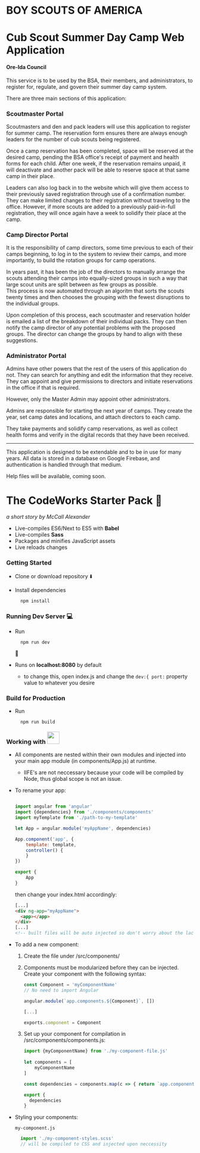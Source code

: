 # BOY SCOUTS OF AMERICA
# Cub Scout Summer Day Camp Web Application
#### Ore-Ida Council

This service is to be used by the BSA, their members, and administrators, to register for, regulate, and govern their summer day camp system.

There are three main sections of this application:

### Scoutmaster Portal

Scoutmasters and den and pack leaders will use this application to register for summer camp.  The reservation form ensures there are always enough leaders for the number of cub scouts being registered.

Once a camp reservation has been completed, space will be reserved at the desired camp, pending the BSA office's receipt of payment and health forms for each child.
After one week, if the reservation remains unpaid, it will deactivate and another pack will be able to reserve space at that same camp in their place.

Leaders can also log back in to the website which will give them access to their previously saved registration through use of a confirmation number.  
They can make limited changes to their registration without traveling to the office.  However, if more scouts are added to a previously paid-in-full registration, they will once again have a week to solidify their place at the camp.

### Camp Director Portal

It is the responsibility of camp directors, some time previous to each of their camps beginning, to log in to the system to review their camps, and more importantly, to build the rotation groups for camp operations.

In years past, it has been the job of the directors to manually arrange the scouts attending their camps into equally-sized groups in such a way that large scout units are split between as few groups as possible.  
This process is now automated through an algoritm that sorts the scouts twenty times and then chooses the grouping with the fewest disruptions to the individual groups.

Upon completion of this process, each scoutmaster and reservation holder is emailed a list of the breakdown of their individual packs.  They can then notify the camp director of any potential problems with the proposed groups.  The director can change the groups by hand to align with these suggestions.

### Administrator Portal

Admins have other powers that the rest of the users of this application do not.  They can search for anything and edit the information that they receive.  They can appoint and give permissions to directors and initiate reservations in the office if that is required.

However, only the Master Admin may appoint other administrators.

Admins are responsible for starting the next year of camps.  They create the year, set camp dates and locations, and attach directors to each camp.

They take payments and solidify camp reservations, as well as collect health forms and verify in the digital records that they have been received.

--------------------------

This application is designed to be extendable and to be in use for many years.  All data is stored in a database on Google Firebase, and authentication is handled through that medium.

Help files will be available, coming soon.




The CodeWorks Starter Pack :briefcase:
=================
*a short story by McCall Alexander*
* Live-compiles ES6/Next to ES5 with **Babel**
* Live-compiles **Sass**
* Packages and minifies JavaScript assets
* Live reloads changes
### Getting Started
* Clone or download repository :arrow_down:

* Install dependencies

		npm install
### Running Dev Server :computer:
* Run

 		npm run dev
     :runner:
* Runs on **localhost:8080** by default
	* to change this, open index.<i></i>js and change the 	`dev:{ port:` property value to whatever you desire



### Build for Production
* Run

		npm run build
### Working with <img src="https://upload.wikimedia.org/wikipedia/commons/thumb/c/ca/AngularJS_logo.svg/2000px-AngularJS_logo.svg.png" style='height:2em;margin-top:-0.25em'>

* All components are nested within their own modules and injected into your main app module (in components/App.<span></span>js) at runtime.
	* IIFE's are not neccessary because your code will be compiled by Node, thus global scope is not an issue.
* To rename your app:
	```javascript
    
    import angular from 'angular'
    import {dependencies} from './components/components'
	import myTemplate from './path-to-my-template'

  let App = angular.module('myAppName', dependencies)

  App.component('app', {
    	template: template,
    	controller() { 
    	}
  })

  export {
    	App
  }
  ```
  then change your index.html accordingly:
  ```html
  [...]
  <div ng-app="myAppName">
    <app></app>
  </div>
  [...]
  <!-- built files will be auto injected so don't worry about the lack of script tags -->
  ```
* To add a new component:
	1. Create the file under /src/components/
	2. Components must be modularized before they can be injected. Create your component with the following syntax:
		
        ```javascript
		const Component = 'myComponentName'
        // No need to import Angular
        
		angular.module(`app.components.${Component}`, [])
        
       [...]
       
       exports.component = Component
       ```
     3. Set up your component for compilation in /src/components/components.js:
     	```javascript
        import {myComponentName} from './my-component-file.js'
       
        let components = [
        	myComponentName
        ]

        const dependencies = components.map(c => { return `app.components.${c}`})

        export {
          dependencies
        }

		```
 * Styling your components:
  
      `my-component.js`
   
      ```javascript
      	import './my-component-styles.scss'
        // will be compiled to CSS and injected upon neccessity 
      ```